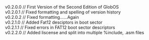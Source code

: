 v0.2.0.0 // First Version of the Second Edition of GlobOS</br>
v0.2.0.1 // Fixed formatting and spelling of version history</br>
v0.2.0.2 // Fixed formatting......Again</br>
v0.2.1.0 // Added Fat12 desciptors in boot sector</br>
v0.2.1.1 // Fixed errors in FAT12 boot sector descriptors</br>
v0.2.2.0 // Added liscense and split into multiple %include, .asm files</br>